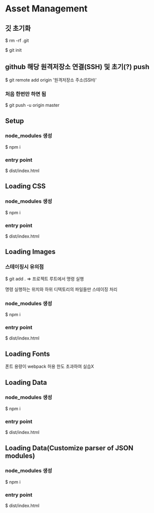 # Asset Management

## 깃 초기화

$ rm -rf .git

$ git init

## github 해당 원격저장소 연결(SSH) 및 초기(?) push

$ git remote add origin '원격저장소 주소(SSH)'

### 처음 한번만 하면 됨

$ git push -u origin master

## Setup

### node_modules 생성

$ npm i

### entry point

$ dist/index.html

## Loading CSS

### node_modules 생성

$ npm i

### entry point

$ dist/index.html

## Loading Images

### 스테이징시 유의점

$ git add . => 프로젝트 루트에서 명령 실행

명령 실행하는 위치와 하위 디텍토리의 파일들만 스테이징 처리

### node_modules 생성

$ npm i

### entry point

$ dist/index.html

## Loading Fonts

폰트 용량이 webpack 허용 한도 초과하여 실습X

## Loading Data

### node_modules 생성

$ npm i

### entry point

$ dist/index.html

## Loading Data(Customize parser of JSON modules)

### node_modules 생성

$ npm i

### entry point

$ dist/index.html
